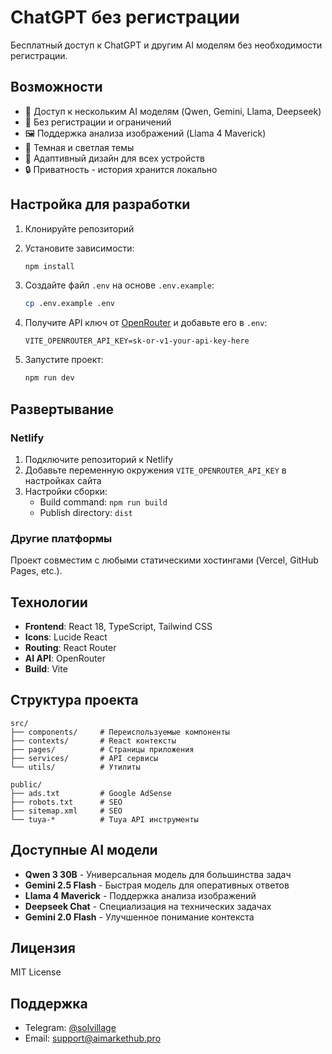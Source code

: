 # ChatGPT без регистрации

Бесплатный доступ к ChatGPT и другим AI моделям без необходимости регистрации.

## Возможности

- 🤖 Доступ к нескольким AI моделям (Qwen, Gemini, Llama, Deepseek)
- 🚀 Без регистрации и ограничений
- 🖼️ Поддержка анализа изображений (Llama 4 Maverick)
- 🌙 Темная и светлая темы
- 📱 Адаптивный дизайн для всех устройств
- 🔒 Приватность - история хранится локально

## Настройка для разработки

1. Клонируйте репозиторий
2. Установите зависимости:
   ```bash
   npm install
   ```

3. Создайте файл `.env` на основе `.env.example`:
   ```bash
   cp .env.example .env
   ```

4. Получите API ключ от [OpenRouter](https://openrouter.ai/keys) и добавьте его в `.env`:
   ```
   VITE_OPENROUTER_API_KEY=sk-or-v1-your-api-key-here
   ```

5. Запустите проект:
   ```bash
   npm run dev
   ```

## Развертывание

### Netlify

1. Подключите репозиторий к Netlify
2. Добавьте переменную окружения `VITE_OPENROUTER_API_KEY` в настройках сайта
3. Настройки сборки:
   - Build command: `npm run build`
   - Publish directory: `dist`

### Другие платформы

Проект совместим с любыми статическими хостингами (Vercel, GitHub Pages, etc.).

## Технологии

- **Frontend**: React 18, TypeScript, Tailwind CSS
- **Icons**: Lucide React
- **Routing**: React Router
- **AI API**: OpenRouter
- **Build**: Vite

## Структура проекта

```
src/
├── components/     # Переиспользуемые компоненты
├── contexts/       # React контексты
├── pages/          # Страницы приложения
├── services/       # API сервисы
└── utils/          # Утилиты

public/
├── ads.txt         # Google AdSense
├── robots.txt      # SEO
├── sitemap.xml     # SEO
└── tuya-*          # Tuya API инструменты
```

## Доступные AI модели

- **Qwen 3 30B** - Универсальная модель для большинства задач
- **Gemini 2.5 Flash** - Быстрая модель для оперативных ответов
- **Llama 4 Maverick** - Поддержка анализа изображений
- **Deepseek Chat** - Специализация на технических задачах
- **Gemini 2.0 Flash** - Улучшенное понимание контекста

## Лицензия

MIT License

## Поддержка

- Telegram: [@solvillage](https://t.me/solvillage)
- Email: support@aimarkethub.pro